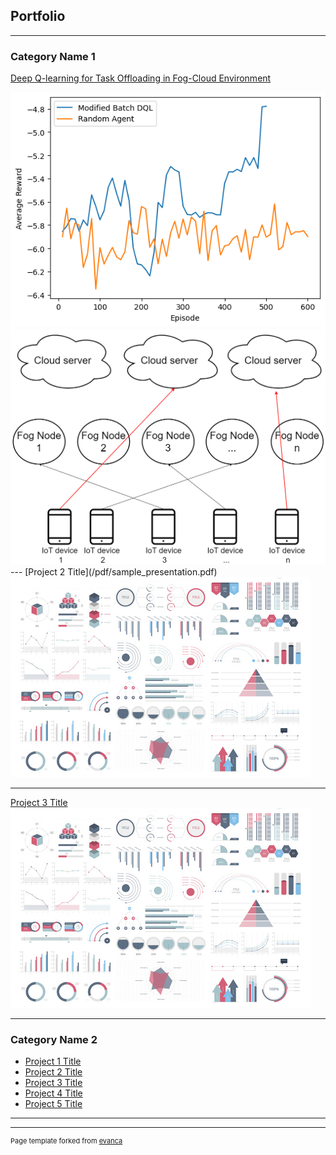 ## Portfolio

---

### Category Name 1 

[Deep Q-learning for Task Offloading in Fog-Cloud Environment](/pdf/DQL_Task_Offloading.pdf)
<div class="row">
<div class="column">
<img src="images/average reward evaluation.png?raw=true"/>
</div>
<div class="column">
<img src="images/system_model.png?raw=true"/>
</div>
</div>
---
[Project 2 Title](/pdf/sample_presentation.pdf)
<img src="images/dummy_thumbnail.jpg?raw=true"/>

---
[Project 3 Title](http://example.com/)
<img src="images/dummy_thumbnail.jpg?raw=true"/>

---

### Category Name 2

- [Project 1 Title](http://example.com/)
- [Project 2 Title](http://example.com/)
- [Project 3 Title](http://example.com/)
- [Project 4 Title](http://example.com/)
- [Project 5 Title](http://example.com/)

---




---
<p style="font-size:11px">Page template forked from <a href="https://github.com/evanca/quick-portfolio">evanca</a></p>
<!-- Remove above link if you don't want to attibute -->
